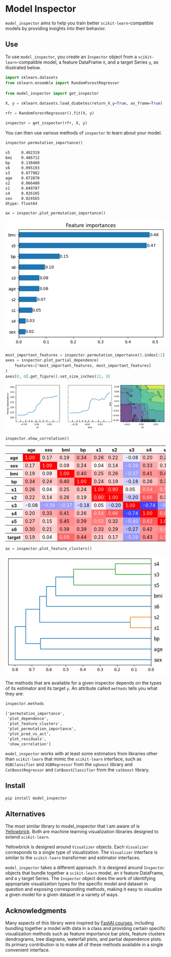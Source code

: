 Model Inspector
================

<!-- WARNING: THIS FILE WAS AUTOGENERATED! DO NOT EDIT! -->


`model_inspector` aims to help you train better
`scikit-learn`-compatible models by providing insights into their
behavior.

## Use

To use `model_inspector`, you create an `Inspector` object from a
`scikit-learn`-compatible model, a feature DataFrame `X`, and a target
Series `y`, as illustrated below.

``` python
import sklearn.datasets
from sklearn.ensemble import RandomForestRegressor

from model_inspector import get_inspector
```

``` python
X, y = sklearn.datasets.load_diabetes(return_X_y=True, as_frame=True)
```

``` python
rfr = RandomForestRegressor().fit(X, y)
```

``` python
inspector = get_inspector(rfr, X, y)
```

You can then use various methods of `inspector` to learn about your
model.

``` python
inspector.permutation_importance()
```

    s5     0.492319
    bmi    0.486712
    bp     0.138480
    s6     0.095193
    s3     0.077982
    age    0.072870
    s2     0.066400
    s1     0.049787
    s4     0.026105
    sex    0.024565
    dtype: float64

``` python
ax = inspector.plot_permutation_importance()
```

![](index_files/figure-commonmark/cell-7-output-1.png)

``` python
most_important_features = inspector.permutation_importance().index[:2]
axes = inspector.plot_partial_dependence(
    features=[*most_important_features, most_important_features]
)
axes[0, 0].get_figure().set_size_inches(12, 3)
```

![](index_files/figure-commonmark/cell-8-output-1.png)

``` python
inspector.show_correlation()
```

<style type="text/css">
#T_3ba74_row0_col0, #T_3ba74_row1_col1, #T_3ba74_row2_col2, #T_3ba74_row3_col3, #T_3ba74_row4_col4, #T_3ba74_row5_col5, #T_3ba74_row6_col6, #T_3ba74_row7_col7, #T_3ba74_row8_col8, #T_3ba74_row9_col9, #T_3ba74_row10_col10 {
  background-color: #ff0000;
  color: #f1f1f1;
}
#T_3ba74_row0_col1, #T_3ba74_row1_col0, #T_3ba74_row5_col10, #T_3ba74_row10_col5 {
  background-color: #ffd2d2;
  color: #000000;
}
#T_3ba74_row0_col2, #T_3ba74_row2_col0, #T_3ba74_row3_col5, #T_3ba74_row5_col3 {
  background-color: #ffd0d0;
  color: #000000;
}
#T_3ba74_row0_col3, #T_3ba74_row1_col7, #T_3ba74_row3_col0, #T_3ba74_row7_col1 {
  background-color: #ffaaaa;
  color: #000000;
}
#T_3ba74_row0_col4, #T_3ba74_row2_col5, #T_3ba74_row4_col0, #T_3ba74_row5_col2 {
  background-color: #ffbcbc;
  color: #000000;
}
#T_3ba74_row0_col5, #T_3ba74_row5_col0 {
  background-color: #ffc6c6;
  color: #000000;
}
#T_3ba74_row0_col6, #T_3ba74_row6_col0 {
  background-color: #ececff;
  color: #000000;
}
#T_3ba74_row0_col7, #T_3ba74_row1_col9, #T_3ba74_row7_col0, #T_3ba74_row9_col1 {
  background-color: #ffcaca;
  color: #000000;
}
#T_3ba74_row0_col8, #T_3ba74_row8_col0 {
  background-color: #ffbaba;
  color: #000000;
}
#T_3ba74_row0_col9, #T_3ba74_row9_col0 {
  background-color: #ffb2b2;
  color: #000000;
}
#T_3ba74_row0_col10, #T_3ba74_row10_col0 {
  background-color: #ffcece;
  color: #000000;
}
#T_3ba74_row1_col2, #T_3ba74_row2_col1 {
  background-color: #ffe8e8;
  color: #000000;
}
#T_3ba74_row1_col3, #T_3ba74_row3_col1 {
  background-color: #ffc2c2;
  color: #000000;
}
#T_3ba74_row1_col4, #T_3ba74_row4_col1 {
  background-color: #fff6f6;
  color: #000000;
}
#T_3ba74_row1_col5, #T_3ba74_row5_col1 {
  background-color: #ffdada;
  color: #000000;
}
#T_3ba74_row1_col6, #T_3ba74_row6_col1 {
  background-color: #9e9eff;
  color: #f1f1f1;
}
#T_3ba74_row1_col8, #T_3ba74_row8_col1 {
  background-color: #ffd8d8;
  color: #000000;
}
#T_3ba74_row1_col10, #T_3ba74_row10_col1 {
  background-color: #fff4f4;
  color: #000000;
}
#T_3ba74_row2_col3, #T_3ba74_row3_col2, #T_3ba74_row3_col8, #T_3ba74_row8_col3 {
  background-color: #ff9a9a;
  color: #000000;
}
#T_3ba74_row2_col4, #T_3ba74_row3_col4, #T_3ba74_row4_col2, #T_3ba74_row4_col3 {
  background-color: #ffc0c0;
  color: #000000;
}
#T_3ba74_row2_col6, #T_3ba74_row6_col2 {
  background-color: #a2a2ff;
  color: #f1f1f1;
}
#T_3ba74_row2_col7, #T_3ba74_row7_col2 {
  background-color: #ff9696;
  color: #000000;
}
#T_3ba74_row2_col8, #T_3ba74_row8_col2 {
  background-color: #ff8c8c;
  color: #000000;
}
#T_3ba74_row2_col9, #T_3ba74_row3_col9, #T_3ba74_row9_col2, #T_3ba74_row9_col3 {
  background-color: #ff9c9c;
  color: #000000;
}
#T_3ba74_row2_col10, #T_3ba74_row10_col2 {
  background-color: #ff6868;
  color: #f1f1f1;
}
#T_3ba74_row3_col6, #T_3ba74_row6_col3 {
  background-color: #d2d2ff;
  color: #000000;
}
#T_3ba74_row3_col7, #T_3ba74_row7_col3 {
  background-color: #ffbebe;
  color: #000000;
}
#T_3ba74_row3_col10, #T_3ba74_row10_col3 {
  background-color: #ff8e8e;
  color: #000000;
}
#T_3ba74_row4_col5, #T_3ba74_row5_col4 {
  background-color: #ff1a1a;
  color: #f1f1f1;
}
#T_3ba74_row4_col6, #T_3ba74_row6_col4 {
  background-color: #fff2f2;
  color: #000000;
}
#T_3ba74_row4_col7, #T_3ba74_row7_col4 {
  background-color: #ff7474;
  color: #f1f1f1;
}
#T_3ba74_row4_col8, #T_3ba74_row8_col4 {
  background-color: #ff7c7c;
  color: #f1f1f1;
}
#T_3ba74_row4_col9, #T_3ba74_row9_col4 {
  background-color: #ffacac;
  color: #000000;
}
#T_3ba74_row4_col10, #T_3ba74_row10_col4 {
  background-color: #ffc8c8;
  color: #000000;
}
#T_3ba74_row5_col6, #T_3ba74_row6_col5 {
  background-color: #ccccff;
  color: #000000;
}
#T_3ba74_row5_col7, #T_3ba74_row7_col5 {
  background-color: #ff5656;
  color: #f1f1f1;
}
#T_3ba74_row5_col8, #T_3ba74_row8_col5 {
  background-color: #ffaeae;
  color: #000000;
}
#T_3ba74_row5_col9, #T_3ba74_row9_col5 {
  background-color: #ffb4b4;
  color: #000000;
}
#T_3ba74_row6_col7, #T_3ba74_row7_col6 {
  background-color: #4242ff;
  color: #f1f1f1;
}
#T_3ba74_row6_col8, #T_3ba74_row8_col6 {
  background-color: #9898ff;
  color: #f1f1f1;
}
#T_3ba74_row6_col9, #T_3ba74_row9_col6 {
  background-color: #b8b8ff;
  color: #000000;
}
#T_3ba74_row6_col10, #T_3ba74_row10_col6 {
  background-color: #9a9aff;
  color: #f1f1f1;
}
#T_3ba74_row7_col8, #T_3ba74_row8_col7 {
  background-color: #ff6060;
  color: #f1f1f1;
}
#T_3ba74_row7_col9, #T_3ba74_row9_col7 {
  background-color: #ff9494;
  color: #000000;
}
#T_3ba74_row7_col10, #T_3ba74_row10_col7 {
  background-color: #ff9090;
  color: #000000;
}
#T_3ba74_row8_col9, #T_3ba74_row9_col8 {
  background-color: #ff8888;
  color: #f1f1f1;
}
#T_3ba74_row8_col10, #T_3ba74_row10_col8 {
  background-color: #ff6e6e;
  color: #f1f1f1;
}
#T_3ba74_row9_col10, #T_3ba74_row10_col9 {
  background-color: #ff9e9e;
  color: #000000;
}
</style>
<table id="T_3ba74">
  <thead>
    <tr>
      <th class="blank level0" >&nbsp;</th>
      <th id="T_3ba74_level0_col0" class="col_heading level0 col0" >age</th>
      <th id="T_3ba74_level0_col1" class="col_heading level0 col1" >sex</th>
      <th id="T_3ba74_level0_col2" class="col_heading level0 col2" >bmi</th>
      <th id="T_3ba74_level0_col3" class="col_heading level0 col3" >bp</th>
      <th id="T_3ba74_level0_col4" class="col_heading level0 col4" >s1</th>
      <th id="T_3ba74_level0_col5" class="col_heading level0 col5" >s2</th>
      <th id="T_3ba74_level0_col6" class="col_heading level0 col6" >s3</th>
      <th id="T_3ba74_level0_col7" class="col_heading level0 col7" >s4</th>
      <th id="T_3ba74_level0_col8" class="col_heading level0 col8" >s5</th>
      <th id="T_3ba74_level0_col9" class="col_heading level0 col9" >s6</th>
      <th id="T_3ba74_level0_col10" class="col_heading level0 col10" >target</th>
    </tr>
  </thead>
  <tbody>
    <tr>
      <th id="T_3ba74_level0_row0" class="row_heading level0 row0" >age</th>
      <td id="T_3ba74_row0_col0" class="data row0 col0" >1.00</td>
      <td id="T_3ba74_row0_col1" class="data row0 col1" >0.17</td>
      <td id="T_3ba74_row0_col2" class="data row0 col2" >0.19</td>
      <td id="T_3ba74_row0_col3" class="data row0 col3" >0.34</td>
      <td id="T_3ba74_row0_col4" class="data row0 col4" >0.26</td>
      <td id="T_3ba74_row0_col5" class="data row0 col5" >0.22</td>
      <td id="T_3ba74_row0_col6" class="data row0 col6" >-0.08</td>
      <td id="T_3ba74_row0_col7" class="data row0 col7" >0.20</td>
      <td id="T_3ba74_row0_col8" class="data row0 col8" >0.27</td>
      <td id="T_3ba74_row0_col9" class="data row0 col9" >0.30</td>
      <td id="T_3ba74_row0_col10" class="data row0 col10" >0.19</td>
    </tr>
    <tr>
      <th id="T_3ba74_level0_row1" class="row_heading level0 row1" >sex</th>
      <td id="T_3ba74_row1_col0" class="data row1 col0" >0.17</td>
      <td id="T_3ba74_row1_col1" class="data row1 col1" >1.00</td>
      <td id="T_3ba74_row1_col2" class="data row1 col2" >0.09</td>
      <td id="T_3ba74_row1_col3" class="data row1 col3" >0.24</td>
      <td id="T_3ba74_row1_col4" class="data row1 col4" >0.04</td>
      <td id="T_3ba74_row1_col5" class="data row1 col5" >0.14</td>
      <td id="T_3ba74_row1_col6" class="data row1 col6" >-0.38</td>
      <td id="T_3ba74_row1_col7" class="data row1 col7" >0.33</td>
      <td id="T_3ba74_row1_col8" class="data row1 col8" >0.15</td>
      <td id="T_3ba74_row1_col9" class="data row1 col9" >0.21</td>
      <td id="T_3ba74_row1_col10" class="data row1 col10" >0.04</td>
    </tr>
    <tr>
      <th id="T_3ba74_level0_row2" class="row_heading level0 row2" >bmi</th>
      <td id="T_3ba74_row2_col0" class="data row2 col0" >0.19</td>
      <td id="T_3ba74_row2_col1" class="data row2 col1" >0.09</td>
      <td id="T_3ba74_row2_col2" class="data row2 col2" >1.00</td>
      <td id="T_3ba74_row2_col3" class="data row2 col3" >0.40</td>
      <td id="T_3ba74_row2_col4" class="data row2 col4" >0.25</td>
      <td id="T_3ba74_row2_col5" class="data row2 col5" >0.26</td>
      <td id="T_3ba74_row2_col6" class="data row2 col6" >-0.37</td>
      <td id="T_3ba74_row2_col7" class="data row2 col7" >0.41</td>
      <td id="T_3ba74_row2_col8" class="data row2 col8" >0.45</td>
      <td id="T_3ba74_row2_col9" class="data row2 col9" >0.39</td>
      <td id="T_3ba74_row2_col10" class="data row2 col10" >0.59</td>
    </tr>
    <tr>
      <th id="T_3ba74_level0_row3" class="row_heading level0 row3" >bp</th>
      <td id="T_3ba74_row3_col0" class="data row3 col0" >0.34</td>
      <td id="T_3ba74_row3_col1" class="data row3 col1" >0.24</td>
      <td id="T_3ba74_row3_col2" class="data row3 col2" >0.40</td>
      <td id="T_3ba74_row3_col3" class="data row3 col3" >1.00</td>
      <td id="T_3ba74_row3_col4" class="data row3 col4" >0.24</td>
      <td id="T_3ba74_row3_col5" class="data row3 col5" >0.19</td>
      <td id="T_3ba74_row3_col6" class="data row3 col6" >-0.18</td>
      <td id="T_3ba74_row3_col7" class="data row3 col7" >0.26</td>
      <td id="T_3ba74_row3_col8" class="data row3 col8" >0.39</td>
      <td id="T_3ba74_row3_col9" class="data row3 col9" >0.39</td>
      <td id="T_3ba74_row3_col10" class="data row3 col10" >0.44</td>
    </tr>
    <tr>
      <th id="T_3ba74_level0_row4" class="row_heading level0 row4" >s1</th>
      <td id="T_3ba74_row4_col0" class="data row4 col0" >0.26</td>
      <td id="T_3ba74_row4_col1" class="data row4 col1" >0.04</td>
      <td id="T_3ba74_row4_col2" class="data row4 col2" >0.25</td>
      <td id="T_3ba74_row4_col3" class="data row4 col3" >0.24</td>
      <td id="T_3ba74_row4_col4" class="data row4 col4" >1.00</td>
      <td id="T_3ba74_row4_col5" class="data row4 col5" >0.90</td>
      <td id="T_3ba74_row4_col6" class="data row4 col6" >0.05</td>
      <td id="T_3ba74_row4_col7" class="data row4 col7" >0.54</td>
      <td id="T_3ba74_row4_col8" class="data row4 col8" >0.52</td>
      <td id="T_3ba74_row4_col9" class="data row4 col9" >0.33</td>
      <td id="T_3ba74_row4_col10" class="data row4 col10" >0.21</td>
    </tr>
    <tr>
      <th id="T_3ba74_level0_row5" class="row_heading level0 row5" >s2</th>
      <td id="T_3ba74_row5_col0" class="data row5 col0" >0.22</td>
      <td id="T_3ba74_row5_col1" class="data row5 col1" >0.14</td>
      <td id="T_3ba74_row5_col2" class="data row5 col2" >0.26</td>
      <td id="T_3ba74_row5_col3" class="data row5 col3" >0.19</td>
      <td id="T_3ba74_row5_col4" class="data row5 col4" >0.90</td>
      <td id="T_3ba74_row5_col5" class="data row5 col5" >1.00</td>
      <td id="T_3ba74_row5_col6" class="data row5 col6" >-0.20</td>
      <td id="T_3ba74_row5_col7" class="data row5 col7" >0.66</td>
      <td id="T_3ba74_row5_col8" class="data row5 col8" >0.32</td>
      <td id="T_3ba74_row5_col9" class="data row5 col9" >0.29</td>
      <td id="T_3ba74_row5_col10" class="data row5 col10" >0.17</td>
    </tr>
    <tr>
      <th id="T_3ba74_level0_row6" class="row_heading level0 row6" >s3</th>
      <td id="T_3ba74_row6_col0" class="data row6 col0" >-0.08</td>
      <td id="T_3ba74_row6_col1" class="data row6 col1" >-0.38</td>
      <td id="T_3ba74_row6_col2" class="data row6 col2" >-0.37</td>
      <td id="T_3ba74_row6_col3" class="data row6 col3" >-0.18</td>
      <td id="T_3ba74_row6_col4" class="data row6 col4" >0.05</td>
      <td id="T_3ba74_row6_col5" class="data row6 col5" >-0.20</td>
      <td id="T_3ba74_row6_col6" class="data row6 col6" >1.00</td>
      <td id="T_3ba74_row6_col7" class="data row6 col7" >-0.74</td>
      <td id="T_3ba74_row6_col8" class="data row6 col8" >-0.40</td>
      <td id="T_3ba74_row6_col9" class="data row6 col9" >-0.27</td>
      <td id="T_3ba74_row6_col10" class="data row6 col10" >-0.39</td>
    </tr>
    <tr>
      <th id="T_3ba74_level0_row7" class="row_heading level0 row7" >s4</th>
      <td id="T_3ba74_row7_col0" class="data row7 col0" >0.20</td>
      <td id="T_3ba74_row7_col1" class="data row7 col1" >0.33</td>
      <td id="T_3ba74_row7_col2" class="data row7 col2" >0.41</td>
      <td id="T_3ba74_row7_col3" class="data row7 col3" >0.26</td>
      <td id="T_3ba74_row7_col4" class="data row7 col4" >0.54</td>
      <td id="T_3ba74_row7_col5" class="data row7 col5" >0.66</td>
      <td id="T_3ba74_row7_col6" class="data row7 col6" >-0.74</td>
      <td id="T_3ba74_row7_col7" class="data row7 col7" >1.00</td>
      <td id="T_3ba74_row7_col8" class="data row7 col8" >0.62</td>
      <td id="T_3ba74_row7_col9" class="data row7 col9" >0.42</td>
      <td id="T_3ba74_row7_col10" class="data row7 col10" >0.43</td>
    </tr>
    <tr>
      <th id="T_3ba74_level0_row8" class="row_heading level0 row8" >s5</th>
      <td id="T_3ba74_row8_col0" class="data row8 col0" >0.27</td>
      <td id="T_3ba74_row8_col1" class="data row8 col1" >0.15</td>
      <td id="T_3ba74_row8_col2" class="data row8 col2" >0.45</td>
      <td id="T_3ba74_row8_col3" class="data row8 col3" >0.39</td>
      <td id="T_3ba74_row8_col4" class="data row8 col4" >0.52</td>
      <td id="T_3ba74_row8_col5" class="data row8 col5" >0.32</td>
      <td id="T_3ba74_row8_col6" class="data row8 col6" >-0.40</td>
      <td id="T_3ba74_row8_col7" class="data row8 col7" >0.62</td>
      <td id="T_3ba74_row8_col8" class="data row8 col8" >1.00</td>
      <td id="T_3ba74_row8_col9" class="data row8 col9" >0.46</td>
      <td id="T_3ba74_row8_col10" class="data row8 col10" >0.57</td>
    </tr>
    <tr>
      <th id="T_3ba74_level0_row9" class="row_heading level0 row9" >s6</th>
      <td id="T_3ba74_row9_col0" class="data row9 col0" >0.30</td>
      <td id="T_3ba74_row9_col1" class="data row9 col1" >0.21</td>
      <td id="T_3ba74_row9_col2" class="data row9 col2" >0.39</td>
      <td id="T_3ba74_row9_col3" class="data row9 col3" >0.39</td>
      <td id="T_3ba74_row9_col4" class="data row9 col4" >0.33</td>
      <td id="T_3ba74_row9_col5" class="data row9 col5" >0.29</td>
      <td id="T_3ba74_row9_col6" class="data row9 col6" >-0.27</td>
      <td id="T_3ba74_row9_col7" class="data row9 col7" >0.42</td>
      <td id="T_3ba74_row9_col8" class="data row9 col8" >0.46</td>
      <td id="T_3ba74_row9_col9" class="data row9 col9" >1.00</td>
      <td id="T_3ba74_row9_col10" class="data row9 col10" >0.38</td>
    </tr>
    <tr>
      <th id="T_3ba74_level0_row10" class="row_heading level0 row10" >target</th>
      <td id="T_3ba74_row10_col0" class="data row10 col0" >0.19</td>
      <td id="T_3ba74_row10_col1" class="data row10 col1" >0.04</td>
      <td id="T_3ba74_row10_col2" class="data row10 col2" >0.59</td>
      <td id="T_3ba74_row10_col3" class="data row10 col3" >0.44</td>
      <td id="T_3ba74_row10_col4" class="data row10 col4" >0.21</td>
      <td id="T_3ba74_row10_col5" class="data row10 col5" >0.17</td>
      <td id="T_3ba74_row10_col6" class="data row10 col6" >-0.39</td>
      <td id="T_3ba74_row10_col7" class="data row10 col7" >0.43</td>
      <td id="T_3ba74_row10_col8" class="data row10 col8" >0.57</td>
      <td id="T_3ba74_row10_col9" class="data row10 col9" >0.38</td>
      <td id="T_3ba74_row10_col10" class="data row10 col10" >1.00</td>
    </tr>
  </tbody>
</table>

``` python
ax = inspector.plot_feature_clusters()
```

![](index_files/figure-commonmark/cell-10-output-1.png)

The methods that are available for a given inspector depends on the
types of its estimator and its target `y`. An attribute called `methods`
tells you what they are:

``` python
inspector.methods
```

    ['permutation_importance',
     'plot_dependence',
     'plot_feature_clusters',
     'plot_permutation_importance',
     'plot_pred_vs_act',
     'plot_residuals',
     'show_correlation']

`model_inspector` works with at least some estimators from libraries
other than `scikit-learn` that mimic the `scikit-learn` interface, such
as `XGBClassifier` and `XGBRegressor` from the `xgboost` library and
`CatBoostRegressor` and `CatBoostClassifier` from the `catboost`
library.

## Install

`pip install model_inspector`

## Alternatives

The most similar library to model_inspector that I am aware of is
[Yellowbrick](https://www.scikit-yb.org/en/latest/). Both are machine
learning visualization libraries designed to extend `scikit-learn`.

Yellowbrick is designed around `Visualizer` objects. Each `Visualizer`
corresponds to a single type of visualization. The `Visualizer`
interface is similar to the `scikit-learn` transformer and estimator
interfaces.

`model_inspector` takes a different approach. It is designed around
`Inspector` objects that bundle together a `scikit-learn` model, an `X`
feature DataFrame, and a `y` target Series. The `Inspector` object does
the work of identifying appropriate visualization types for the specific
model and dataset in question and exposing corresponding methods, making
it easy to visualize a given model for a given dataset in a variety of
ways.

## Acknowledgments

Many aspects of this library were inspired by [FastAI
courses](https://course.fast.ai/), including bundling together a model
with data in a class and providing certain specific visualization
methods such as feature importance bar plots, feature clusters
dendrograms, tree diagrams, waterfall plots, and partial dependence
plots. Its primary contribution is to make all of these methods
available in a single convenient interface.
